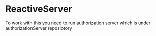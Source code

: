 # ReactiveServer
 
To work with this you need to run authorization server which is under authorizationServer reposiotory
